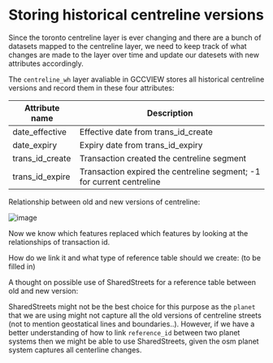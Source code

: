# Storing historical centreline versions

Since the toronto centreline layer is ever changing and there are a bunch of datasets mapped to the centreline layer, we need to keep track of what changes are made to the layer over time and update our datesets with new attributes accordingly.

The `centreline_wh` layer avaliable in GCCVIEW stores all historical centreline versions and record them in these four attributes:

|Attribute name|Description|
|-----------------|-------------------------------------------------------------------------|
| date_effective  | Effective date from   trans_id_create                                 |  
| date_expiry     | Expiry date from trans_id_expiry                                     | 
| trans_id_create | Transaction created the   centreline segment                            |
| trans_id_expire | Transaction expired the centreline segment; -1 for current   centreline |  


Relationship between old and new versions of centreline:

![image](https://user-images.githubusercontent.com/46324452/55912374-8a0d2600-5bb0-11e9-8262-570460a9c326.png)

Now we know which features replaced which features by looking at the relationships of transaction id.

How do we link it and what type of reference table should we create:
(to be filled in)



A thought on possible use of SharedStreets for a reference table between old and new version:


SharedStreets might not be the best choice for this purpose as the `planet` that we are using might not capture all the old versions of centreline streets (not to mention geostatical lines and boundaries..). However, if we have a better understanding of how to link `reference_id` between two planet systems then we might be able to use SharedStreets, given the osm planet system captures all centerline changes.



